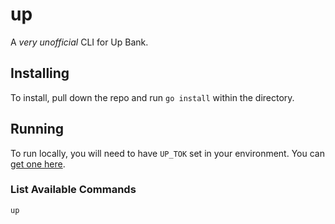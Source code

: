 # up
A _very unofficial_ CLI for Up Bank. 

## Installing
To install, pull down the repo and run `go install` within the directory.

## Running
To run locally, you will need to have `UP_TOK` set in your environment. You can [get one here](https://api.up.com.au/getting_started).

### List Available Commands
```bash
up
```
